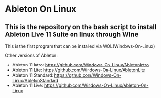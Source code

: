 # Ableton On Linux

## This is the repository on the bash script to install Ableton Live 11 Suite on linux through Wine

This is the first program that can be installed via WOL(Windows-On-Linux)

Other versions of Ableton:

- Ableton 11 Intro: https://github.com/Windows-On-Linux/AbletonIntro
- Ableton 11 Lite: https://github.com/Windows-On-Linux/AbletonLite
- Ableton 11 Standard: https://github.com/Windows-On-Linux/AbletonStandard
- Ableton 11 Live: https://github.com/Windows-On-Linux/Ableton-On-Linux

